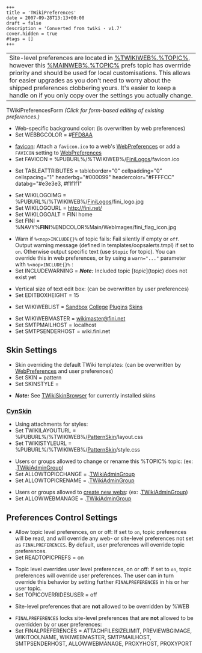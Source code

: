     +++
    title = 'TWikiPreferences'
    date = 2007-09-28T13:13+00:00
    draft = false
    description = 'Converted from twiki - v1.7'
    cover.hidden = true
    #tags = []
    +++

<table>
<tbody>
<tr>
<td>Site-level preferences are located in <a
href="%TWIKIWEB%.%TOPIC%">%TWIKIWEB%.%TOPIC%</a>, however this <a
href="%MAINWEB%.%TOPIC%">%MAINWEB%.%TOPIC%</a> prefs topic has overrride
priority and should be used for local customisations. This allows for
easier upgrades as you don't need to worry about the shipped preferences
clobbering yours. It's easier to keep a handle on if you only copy over
the settings you actually change.</td>
</tr>
</tbody>
</table>

<span class="twiki-macro EDITPREFERENCES">TWikiPreferencesForm</span>
*(Click for form-based editing of existing preferences.)*

- Web-specific background color: (is overwritten by web preferences)
- Set WEBBGCOLOR = \#[FFD8AA](FFD8AA "wikilink")

<!-- -->

- [favicon](http://en.wikipedia.org/wiki/Favicon): Attach a
  `favicon.ico` to a web's [WebPreferences](WebPreferences "wikilink")
  or add a `FAVICON` setting to
  [WebPreferences](WebPreferences "wikilink")
- Set FAVICON =
  %PUBURL%/%TWIKIWEB%/[FiniLogos](FiniLogos "wikilink")/favicon.ico

<!-- -->

- Set TABLEATTRIBUTES = tableborder="0" cellpadding="0" cellspacing="1"
  headerbg="#000099" headercolor="#FFFFCC" databg="#e3e3e3, \#f1f1f1"

<!-- -->

- Set WIKILOGOIMG =
  %PUBURL%/%TWIKIWEB%/[FiniLogos](FiniLogos "wikilink")/fini_logo.jpg
- Set WIKILOGOURL = <http://fini.net/>
- Set WIKILOGOALT = FINI home
- Set FINI =
  %NAVY%**FINI**%ENDCOLOR%<span class="twiki-macro IMAGE">Main/WebImages/fini_flag_icon.jpg</span>

<!-- -->

- Warn if `%<nop>INCLUDE{}%` of topic fails: Fail silently if empty or
  `off`. Output warning message (defined in templates/oopsalerts.tmpl)
  if set to `on`. Otherwise output specific text (use `$topic` for
  topic). You can override this in web preferences, or by using a
  `warn="..."` parameter with `%<nop>INCLUDE{}%` :
- Set INCLUDEWARNING = <span class="twiki-macro RED"></span> ***Note:***
  <span class="twiki-macro ENDCOLOR"></span> Included topic
  [$topic]($topic) does not exist yet

<!-- -->

- Vertical size of text edit box: (can be overwritten by user
  preferences)
- Set EDITBOXHEIGHT = 15

<!-- -->

- Set WIKIWEBLIST =
  [<span class="twiki-macro MAINWEB"></span>](%MAINWEB%.%HOMETOPIC%)
  <span class="twiki-macro SEP"></span>
  [<span class="twiki-macro TWIKIWEB"></span>](%TWIKIWEB%.%HOMETOPIC%)
  <span class="twiki-macro SEP"></span> [Sandbox](Sandbox.%HOMETOPIC%)
  <span class="twiki-macro SEP"></span> [College](College.%HOMETOPIC%)
  <span class="twiki-macro SEP"></span> [Plugins](Plugins.%HOMETOPIC%)
  <span class="twiki-macro SEP"></span> [Skins](Skins.%HOMETOPIC%)

<!-- -->

- Set WIKIWEBMASTER = <wikimaster@fini.net>
- Set SMTPMAILHOST = localhost
- Set SMTPSENDERHOST = wiki.fini.net

## Skin Settings

- Skin overriding the default TWiki templates: (can be overwritten by
  [WebPreferences](WebPreferences "wikilink") and user preferences)
- Set SKIN = pattern
- Set SKINSTYLE =

<!-- -->

- ***Note:*** See [TWikiSkinBrowser](TWikiSkinBrowser "wikilink") for
  currently installed skins

### [CynSkin](CynSkin "wikilink")

- Using attachments for styles:
- Set TWIKILAYOUTURL =
  %PUBURL%/%TWIKIWEB%/[PatternSkin](PatternSkin "wikilink")/layout.css
- Set TWIKISTYLEURL =
  %PUBURL%/%TWIKIWEB%/[PatternSkin](PatternSkin "wikilink")/style.css

<!-- -->

- Users or groups allowed to change or rename this %TOPIC% topic: (ex:
  <span class="twiki-macro MAINWEB"></span>.[TWikiAdminGroup](TWikiAdminGroup "wikilink"))
- Set ALLOWTOPICCHANGE =
  <span class="twiki-macro MAINWEB"></span>.[TWikiAdminGroup](TWikiAdminGroup "wikilink")
- Set ALLOWTOPICRENAME =
  <span class="twiki-macro MAINWEB"></span>.[TWikiAdminGroup](TWikiAdminGroup "wikilink")

<!-- -->

- Users or groups allowed to [create new webs](%TWIKIWEB%.ManagingWebs):
  (ex:
  <span class="twiki-macro MAINWEB"></span>.[TWikiAdminGroup](TWikiAdminGroup "wikilink"))
- Set ALLOWWEBMANAGE =
  <span class="twiki-macro MAINWEB"></span>.[TWikiAdminGroup](TWikiAdminGroup "wikilink")

## Preferences Control Settings

-  Allow topic level preferences, on or off: If set to `on`, topic
  preferences will be read, and will override any web- or site-level
  preferences not set as `FINALPREFERENCES`. By default, user
  preferences will override topic preferences.
- Set READTOPICPREFS = on

<!-- -->

- Topic level overrides user level preferences, on or off: If set to
  `on`, topic preferences will override user preferences. The user can
  in turn override this behavior by setting further `FINALPREFERENCES`
  in his or her user topic.
- Set TOPICOVERRIDESUSER = off

<!-- -->

- Site-level preferences that are **not** allowed to be overridden by
  %WEB

<!-- -->

- `FINALPREFERENCES` locks site-level preferences that are **not**
  allowed to be overridden by
  <span class="twiki-macro WEBPREFSTOPIC"></span> or user preferences:
- Set FINALPREFERENCES = ATTACHFILESIZELIMIT, PREVIEWBGIMAGE,
  WIKITOOLNAME, WIKIWEBMASTER, SMTPMAILHOST, SMTPSENDERHOST,
  ALLOWWEBMANAGE, PROXYHOST, PROXYPORT
